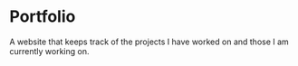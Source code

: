 # Portfolio
A website that keeps track of the projects I have worked on and those I am currently working on.

